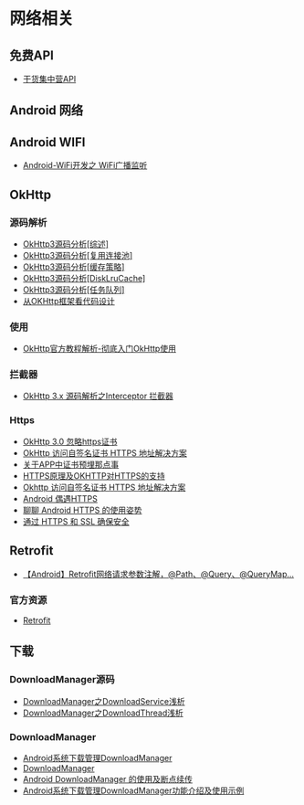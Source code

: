 # 网络相关

## 免费API

* [干货集中营API](http://gank.io/api)

## Android 网络

## Android WIFI

* [Android-WiFi开发之 WiFi广播监听](https://www.jianshu.com/p/c0472d7b537c?mType=Group)

## OkHttp

### 源码解析

* [OkHttp3源码分析\[综述\]](http://www.jianshu.com/p/aad5aacd79bf)
* [OkHttp3源码分析\[复用连接池\]](http://www.jianshu.com/p/92a61357164b)
* [OkHttp3源码分析\[缓存策略\]](http://www.jianshu.com/p/9cebbbd0eeab)
* [OkHttp3源码分析\[DiskLruCache\]](http://www.jianshu.com/p/23b8aa490a6b)
* [OkHttp3源码分析\[任务队列\]](http://www.jianshu.com/p/6637369d02e7)
* [从OKHttp框架看代码设计](https://juejin.im/post/581311cabf22ec0068826aff)

### 使用

* [OkHttp官方教程解析-彻底入门OkHttp使用](http://blog.csdn.net/mynameishuangshuai/article/details/51303446)

### 拦截器

* [OkHttp 3.x 源码解析之Interceptor 拦截器](http://blog.csdn.net/sk719887916/article/details/74308343)

### Https

* [OkHttp 3.0 忽略https证书](https://blog.csdn.net/u014752325/article/details/73185351)
* [OkHttp 访问自签名证书 HTTPS 地址解决方案](https://www.jianshu.com/p/cc7ae2f96b64)
* [关于APP中证书预埋那点事](http://www.sohu.com/a/204208610_708801)
* [HTTPS原理及OKHTTP对HTTPS的支持](https://juejin.im/entry/599e4d18f265da247d7280f2)
* [Okhttp 访问自签名证书 HTTPS 地址解决方案](https://www.jianshu.com/p/cc7ae2f96b64)
* [Android 偶遇HTTPS](http://blog.majiajie.me/2016/05/11/Android-%E5%81%B6%E9%81%87HTTPS/)
* [聊聊 Android HTTPS 的使用姿势](https://juejin.im/entry/58cf9034a22b9d0064374dd9)
* [通过 HTTPS 和 SSL 确保安全](https://developer.android.com/training/articles/security-ssl)

## Retrofit

* [【Android】Retrofit网络请求参数注解，@Path、@Query、@QueryMap...](https://www.jianshu.com/p/7687365aa946)

### 官方资源

* [Retrofit](https://square.github.io/retrofit/)

## 下载

### DownloadManager源码

* [DownloadManager之DownloadService浅析](https://my.oschina.net/u/217380/blog/209844)
* [DownloadManager之DownloadThread浅析](https://my.oschina.net/u/217380/blog/208774)

### DownloadManager

* [Android系统下载管理DownloadManager](https://www.jianshu.com/p/7ad92b3d9069)
* [DownloadManager](http://www.27house.cn/archives/1309)
* [Android DownloadManager 的使用及断点续传](https://blog.csdn.net/inconsolabl/article/details/48085903)
* [Android系统下载管理DownloadManager功能介绍及使用示例](http://www.trinea.cn/android/android-downloadmanager/)





